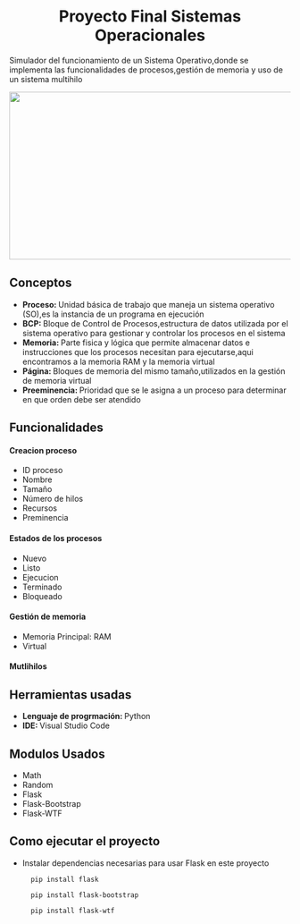 <h1 align="center"> Proyecto Final Sistemas Operacionales </h1>
  
<p>Simulador del funcionamiento de un Sistema Operativo,donde se implementa las funcionalidades de procesos,gestión de memoria y uso de un sistema multihilo</p>

<p align="center">
  <img src ="https://cursos.clavijero.edu.mx/cursos/182_so/modulo2/imagenes/imagen3.jpg" width="800" height="300"></img>
</p>

<h2>Conceptos</h2>
<ul>
  <li><b>Proceso: </b>Unidad básica de trabajo que maneja un sistema operativo (SO),es la instancia de un programa en ejecución</li>
  <li><b>BCP: </b>Bloque de Control de Procesos,estructura de datos utilizada por el sistema operativo para gestionar y controlar los procesos en el sistema</li>
  <li><b>Memoria: </b>Parte fisica y lógica que permite almacenar datos e instrucciones que los procesos necesitan para ejecutarse,aqui encontramos a la memoria RAM y la memoria virtual</li>
  <li><b>Página: </b>Bloques de memoria del mismo tamaño,utilizados en la gestión de memoria virtual</li>
  <li><b>Preeminencia: </b>Prioridad que se le asigna a un proceso para determinar en que orden debe ser atendido</li>
</ul>

<h2>Funcionalidades</h2>
<h4>Creacion proceso</h4>
<ul>
  <li>ID proceso</li>
  <li>Nombre</li>
  <li>Tamaño</li>
  <li>Número de hilos</li>
  <li>Recursos</li>
  <li>Preminencia</li>
</ul>

<h4>Estados de los procesos</h4>
<ul>
  <li>Nuevo</li>
  <li>Listo</li>
  <li>Ejecucion</li>
  <li>Terminado</li>
  <li>Bloqueado</li>
</ul>

<h4>Gestión de memoria</h4>
<ul>
  <li>Memoria Principal: RAM</li>
  <li>Virtual</li>
</ul>

<h4>Mutlihilos</h4>
  
<h2>Herramientas usadas</h2>
<ul>
  <li><b>Lenguaje de progrmación: </b>Python</li>
  <li><b>IDE: </b>Visual Studio Code</li>
 <!-- <li>Listo</li>
  <li>Ejecucion</li>
  <li>Terminado</li>
  <li>Bloqueado</li>-->
</ul>

<h2>Modulos Usados</h2>
<ul>
  <li>Math</li>
  <li>Random</li>
  <li>Flask</li>
  <li>Flask-Bootstrap</li>
  <li>Flask-WTF</li>

</ul>

<h2>Como ejecutar el proyecto</h2>

- Instalar dependencias necesarias para usar Flask en este proyecto
  
  ```
    pip install flask
  ```
  ```
    pip install flask-bootstrap 
  ```
  ```
    pip install flask-wtf
  ```
